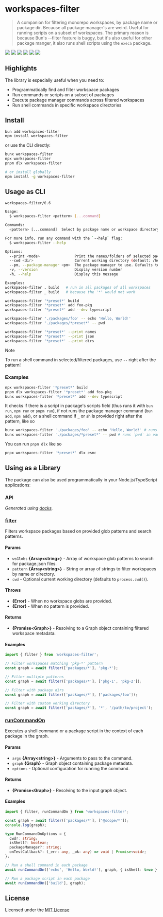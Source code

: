 # workspaces-filter

> A companion for filtering monorepo workspaces, by package name or package dir. Because all package
> manager's are weird. Useful for running scripts on a subset of workspaces. The primary reason is
> because Bun's --filter feature is buggy, but it's also useful for other package manger, it also
> runs shell scripts using the `execa` package.

<!-- prettier-ignore-start -->

[![][npm-version-src]][npm-version-href]
[![][github-actions-src]][github-actions-href]
[![][codecov-src]][codecov-href]
[![][npm-downloads-src]][npm-downloads-href]
[![][codestyle-src]][codestyle-href]
[![][license-src]][license-href]

<!-- prettier-ignore-end -->

<!-- [![][npm-weekly-img]][npmv-url] -->
<!-- [![][npm-monthly-img]][npmv-url] -->
<!-- [![][npm-yearly-img]][npmv-url] -->
<!-- [![][npm-alltime-img]][npmv-url] -->

## Highlights

The library is especially useful when you need to:

- Programmatically find and filter workspace packages
- Run commands or scripts on a subset of packages
- Execute package manager commands across filtered workspaces
- Run shell commands in specific workspace directories

## Install

```sh
bun add workspaces-filter
npm install workspaces-filter
```

or use the CLI directly:

```sh
bunx workspaces-filter
npx workspaces-filter
pnpm dlx workspaces-filter

# or install globally
npm install -g workspaces-filter
```

## Usage as CLI

```sh
workspaces-filter/0.6

Usage:
  $ workspaces-filter <pattern> [...command]

Commands:
  <pattern> [...command]  Select by package name or workspace directory

For more info, run any command with the `--help` flag:
  $ workspaces-filter --help

Options:
  --print <mode>                Print the names/folders of selected packages, without running command
  --cwd <dir>                   Current working directory (default: /home/charlike/code/hela)
  --pm, --package-manager <pm>  The package manager to use. Defaults to packageManager from root package.json, or Bun
  -v, --version                 Display version number
  -h, --help                    Display this message

Examples:
workspaces-filter . build   # run in all packages of all workspaces
workspaces-filter _ build   # because the '*' would not work

workspaces-filter '*preset*' build
workspaces-filter '*preset*' add foo-pkg
workspaces-filter '*preset*' add --dev typescript

workspaces-filter './packages/foo' -- echo 'Hello, World!'
workspaces-filter './packages/*preset*' -- pwd

workspaces-filter '*preset*' --print names
workspaces-filter '*preset*' --print json
workspaces-filter '*preset*' --print dirs
```

> [!NOTE]
>
> To run a shell command in selected/filtered packages, use `--` right after the pattern!

### Examples

```sh
npx workspaces-filter '*preset*' build
pnpm dlx workspaces-filter '*preset*' add foo-pkg
bunx workspaces-filter '*preset*' add --dev typescript
```

It checks if there is a script in package's scripts field (thus runs it with `bun run`, `npm run` or
`pnpm run`), if not runs the package manager command (`bun add`, `npm add`), or a shell command if
`_` or `sh` is provided right after the pattern, like so

```sh
bunx workspaces-filter './packages/foo' -- echo 'Hello, World!' # runs `echo 'Hello, World!'` in the `./packages/foo` workspace
bunx workspaces-filter './packages/*preset*' -- pwd # runs `pwd` in each workspace
```

You can run `pnpm dlx` like so

```sh
pnpx workspaces-filter '*preset*' dlx esmc
```

## Using as a Library

The package can also be used programmatically in your Node.js/TypeScript applications:

### API

<!-- prettier-ignore-start -->
<!-- docks-start -->

_Generated using [docks](https://github.com/tunnckoCore/workspaces-filter/blob/master/docks.ts)._

### [filter](./src/index.ts#L51)

Filters workspace packages based on provided glob patterns and search patterns.


<span id="filter-params"></span>

#### Params

- `wsGlobs` **{Array&lt;string&gt;}** - Array of workspace glob patterns to search for package.json files.
- `pattern` **{Array&lt;string&gt;}** - String or array of strings to filter workspaces by name or directory.
- `cwd` - Optional current working directory (defaults to `process.cwd()`).

<span id="filter-throws"></span>

#### Throws

-  **{Error}** - When no workspace globs are provided.
-  **{Error}** - When no pattern is provided.

<span id="filter-returns"></span>

#### Returns

-  **{Promise&lt;Graph&gt;}** - Resolving to a Graph object containing filtered workspace metadata.

<span id="filter-examples"></span>

#### Examples

```ts
import { filter } from 'workspaces-filter';

// Filter workspaces matching 'pkg-*' pattern
const graph = await filter(['packages/*'], 'pkg-*');

// Filter multiple patterns
const graph = await filter(['packages/*'], ['pkg-1', 'pkg-2']);

// Filter with package dirs
const graph = await filter(['packages/*'], ['packages/foo']);

// Filter with custom working directory
const graph = await filter(['packages/*'], '*', '/path/to/project');
```

### [runCommandOn](./src/index.ts#L163)

Executes a shell command or a package script in the context of each package in the graph.


<span id="runcommandon-params"></span>

#### Params

- `args` **{Array&lt;string&gt;}** - Arguments to pass to the command.
- `graph` **{Graph}** - Graph object containing package metadata.
- `options` - Optional configuration for running the command.

<span id="runcommandon-returns"></span>

#### Returns

-  **{Promise&lt;Graph&gt;}** - Resolving to the input graph object.

<span id="runcommandon-examples"></span>

#### Examples

```ts
import { filter, runCommandOn } from 'workspaces-filter';

const graph = await filter(['packages/*'], ['@scope/*']);
console.log(graph);

type RunCommandOnOptions = {
  cwd?: string;
  isShell?: boolean;
  packageManager?: string;
  onTestCallback?: (_err: any, _ok: any) => void | Promise<void>;
};

// Run a shell command in each package
await runCommandOn(['echo', 'Hello, World!'], graph, { isShell: true } as RunCommandOnOptions);

// Run a package script in each package
await runCommandOn(['build'], graph);
```

<!-- docks-end -->
<!-- prettier-ignore-end -->

## License

Licensed under the [MIT License](https://opensource.org/licenses/MIT)

<!-- prettier-ignore-start -->

[npm-version-src]: https://img.shields.io/npm/v/workspaces-filter?style=flat&logo=npm
[npm-version-href]: https://npmjs.com/package/workspaces-filter
[npm-downloads-src]: https://img.shields.io/npm/dm/workspaces-filter?style=flat&logo=npm
[npm-downloads-href]: https://npmjs.com/package/workspaces-filter
[github-actions-src]: https://img.shields.io/github/actions/workflow/status/tunnckoCore/workspaces-filter/ci.yml?style=flat&logo=github
[github-actions-href]: https://github.com/tunnckocore/workspaces-filter/actions?query=workflow%3Aci
[codecov-src]: https://img.shields.io/codecov/c/gh/tunnckocore/workspaces-filter/master?style=flat&logo=codecov
[codecov-href]: https://codecov.io/gh/tunnckocore/workspaces-filter
[bundle-src]: https://img.shields.io/bundlephobia/minzip/workspaces-filter?style=flat
[bundle-href]: https://bundlephobia.com/result?p=workspaces-filter
[license-src]: https://img.shields.io/npm/l/workspaces-filter?style=flat&colorB=blue
[license-href]: https://github.com/tunnckocore/workspaces-filter/blob/master/LICENSE
[codestyle-src]: https://badgen.net/badge/code%20style/xaxa/44cc11?icon=airbnb
[codestyle-href]: https://github.com/tunnckoCore/eslint-config-xaxa

<!-- prettier-ignore-end -->

